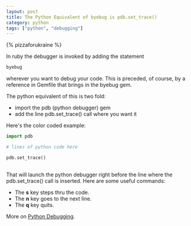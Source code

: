 ```yaml
---
layout: post
title: The Python Equivalent of byebug is pdb.set_trace()
category: python
tags: ["python", "debugging"]
---
```

{% pizzaforukraine  %}

In ruby the debugger is invoked by adding the statement

```ruby
byebug
```

wherever you want to debug your code.  This is preceded, of course, by a reference in Gemfile that brings in the byebug gem.

The python equivalent of this is two fold:

* import the pdb (python debugger) gem
* add the line pdb.set_trace() call where you want it 

Here's the color coded example:

```python
import pdb

# lines of python code here

pdb.set_trace()
 
```

That will launch the python debugger right before the line where the pdb.set_trace() call is inserted.  Here are some useful commands:

* The **s** key steps thru the code.
* The **n** key goes to the next line.
* The **q** key quits.

More on [Python Debugging](https://docs.python.org/3/library/pdb.html).
